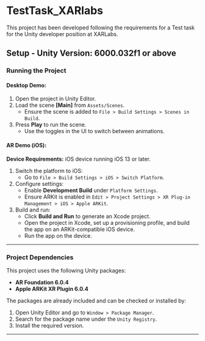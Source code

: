 # TestTask_XARlabs
 This project has been developed following the requirements for a Test task for the Unity developer position at XARLabs.

 ## **Setup - Unity Version:  6000.032f1 or above**

### **Running the Project**

#### **Desktop Demo:**
1. Open the project in Unity Editor.
2. Load the scene **[Main]** from `Assets/Scenes`.  
   - Ensure the scene is added to `File > Build Settings > Scenes in Build`.
3. Press **Play** to run the scene.  
   - Use the toggles in the UI to switch between animations.

#### **AR Demo (iOS):**
**Device Requirements:** iOS device running iOS 13 or later.
1. Switch the platform to iOS:
   - Go to `File > Build Settings > iOS > Switch Platform`.
2. Configure settings:
   - Enable **Development Build** under `Platform Settings`.
   - Ensure ARKit is enabled in `Edit > Project Settings > XR Plug-in Management > iOS > Apple ARKit`.
3. Build and run:
   - Click **Build and Run** to generate an Xcode project.
   - Open the project in Xcode, set up a provisioning profile, and build the app on an ARKit-compatible iOS device.
   - Run the app on the device.

---

### **Project Dependencies**

This project uses the following Unity packages:  
- **AR Foundation 6.0.4**  
- **Apple ARKit XR Plugin 6.0.4**  

The packages are already included and can be checked or installed by:
1. Open Unity Editor and go to `Window > Package Manager`.
2. Search for the package name under the `Unity Registry`.
3. Install the required version.

---



